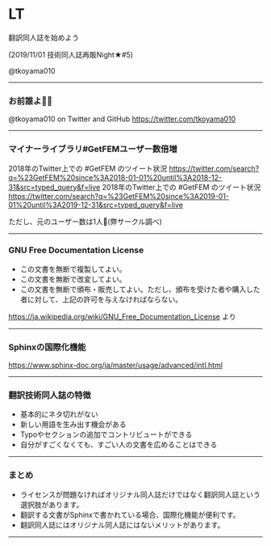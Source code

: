 # LT

翻訳同人誌を始めよう

(2019/11/01 技術同人誌再販Night★#5)

@tkoyama010

---
### お前誰よ👨‍💻

@tkoyama010 on Twitter and GitHub
https://twitter.com/tkoyama010

---
### マイナーライブラリ#GetFEMユーザー数倍増

2018年のTwitter上での #GetFEM のツイート状況
https://twitter.com/search?q=%23GetFEM%20since%3A2018-01-01%20until%3A2018-12-31&src=typed_query&f=live
2018年のTwitter上での #GetFEM のツイート状況
https://twitter.com/search?q=%23GetFEM%20since%3A2019-01-01%20until%3A2019-12-31&src=typed_query&f=live

ただし、元のユーザー数は1人🙂(弊サークル調べ)

---
### GNU Free Documentation License

- この文書を無断で複製してよい。
- この文書を無断で改変してよい。
- この文書を無断で頒布・販売してよい。ただし、頒布を受けた者や購入した者に対して、上記の許可を与えなければならない。

https://ja.wikipedia.org/wiki/GNU_Free_Documentation_License より

---
### Sphinxの国際化機能

https://www.sphinx-doc.org/ja/master/usage/advanced/intl.html

---
### 翻訳技術同人誌の特徴

- 基本的にネタ切れがない
- 新しい用語を生み出す機会がある
- Typoやセクションの追加でコントリビュートができる
- 自分がすごくなくても、すごい人の文書を広めることはできる

---
### まとめ

- ライセンスが問題なければオリジナル同人誌だけではなく翻訳同人誌という選択肢があります。
- 翻訳する文書がSphinxで書かれている場合、国際化機能が便利です。
- 翻訳同人誌にはオリジナル同人誌にはないメリットがあります。

---
